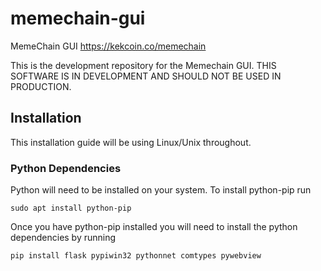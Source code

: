 # memechain-gui
MemeChain GUI https://kekcoin.co/memechain

This is the development repository for the Memechain GUI. THIS SOFTWARE IS IN DEVELOPMENT AND SHOULD NOT BE USED IN PRODUCTION.

## Installation

This installation guide will be using Linux/Unix throughout.

### Python Dependencies

Python will need to be installed on your system. To install python-pip run

```
sudo apt install python-pip
```

Once you have python-pip installed you will need to install the python dependencies by running

```
pip install flask pypiwin32 pythonnet comtypes pywebview
```